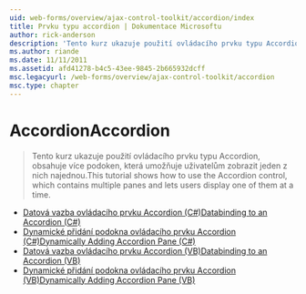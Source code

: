 ```yaml
---
uid: web-forms/overview/ajax-control-toolkit/accordion/index
title: Prvku typu accordion | Dokumentace Microsoftu
author: rick-anderson
description: 'Tento kurz ukazuje použití ovládacího prvku typu Accordion, obsahuje více podoken, která umožňuje uživatelům zobrazit jeden z nich najednou.'
ms.author: riande
ms.date: 11/11/2011
ms.assetid: afd41278-b4c5-43ee-9845-2b665932dcff
msc.legacyurl: /web-forms/overview/ajax-control-toolkit/accordion
msc.type: chapter
---
```

<a name="accordion"></a><span data-ttu-id="f7588-103">Accordion</span><span class="sxs-lookup"><span data-stu-id="f7588-103">Accordion</span></span>
====================
> <span data-ttu-id="f7588-104">Tento kurz ukazuje použití ovládacího prvku typu Accordion, obsahuje více podoken, která umožňuje uživatelům zobrazit jeden z nich najednou.</span><span class="sxs-lookup"><span data-stu-id="f7588-104">This tutorial shows how to use the Accordion control, which contains multiple panes and lets users display one of them at a time.</span></span>


- [<span data-ttu-id="f7588-105">Datová vazba ovládacího prvku Accordion (C#)</span><span class="sxs-lookup"><span data-stu-id="f7588-105">Databinding to an Accordion (C#)</span></span>](databinding-to-an-accordion-cs.md)
- [<span data-ttu-id="f7588-106">Dynamické přidání podokna ovládacího prvku Accordion (C#)</span><span class="sxs-lookup"><span data-stu-id="f7588-106">Dynamically Adding Accordion Pane (C#)</span></span>](dynamically-adding-an-accordion-pane-cs.md)
- [<span data-ttu-id="f7588-107">Datová vazba ovládacího prvku Accordion (VB)</span><span class="sxs-lookup"><span data-stu-id="f7588-107">Databinding to an Accordion (VB)</span></span>](databinding-to-an-accordion-vb.md)
- [<span data-ttu-id="f7588-108">Dynamické přidání podokna ovládacího prvku Accordion (VB)</span><span class="sxs-lookup"><span data-stu-id="f7588-108">Dynamically Adding Accordion Pane (VB)</span></span>](dynamically-adding-an-accordion-pane-vb.md)
